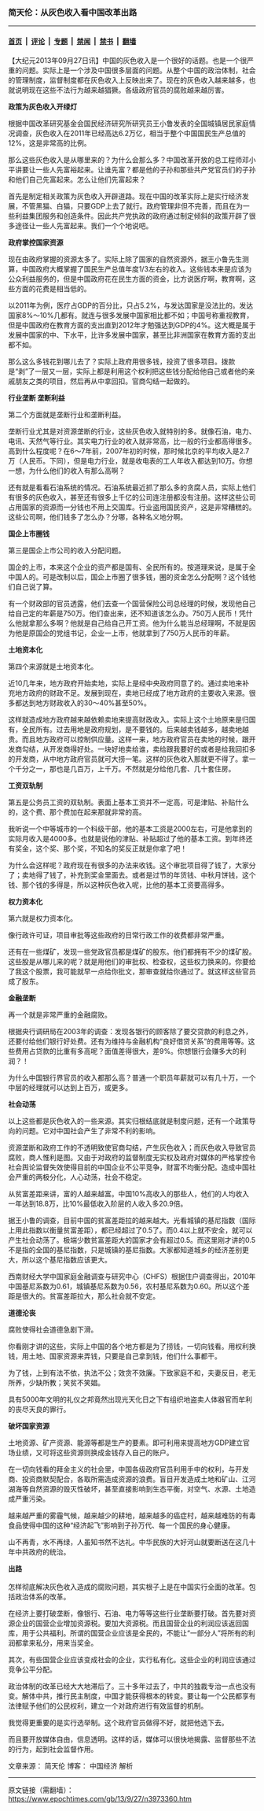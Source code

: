 ### 简天伦：从灰色收入看中国改革出路

---

#### [首页](../../../..?n3973360) &nbsp;|&nbsp; [评论](../../../../../epoch-comment?n3973360) &nbsp;|&nbsp; [专题](../../../../../epoch-special?n3973360) &nbsp;|&nbsp; [禁闻](../../../../../epoch-news?n3973360) &nbsp;|&nbsp; [禁书](../../../../../books?n3973360) &nbsp;|&nbsp; [翻墙](https://github.com/gfw-breaker/nogfw/blob/master/README.md?n3973360)


<div class="post_content" id="artbody" itemprop="articleBody">
 <!-- article content begin -->
 <p>
  【大纪元2013年09月27日讯】中国的灰色收入是一个很好的话题。也是一个很严重的问题。实际上是一个涉及中国很多层面的问题。从整个中国的政治体制，社会的管理制度，监督制度都在灰色收入上反映出来了。现在的灰色收入越来越多，也就说明现在这些不法行为越来越猖獗。各级政府官员的腐败越来越厉害。
 </p>
 <p>
  <b>
   政策为灰色收入开绿灯
  </b>
 </p>
 <p>
  根据中国改革研究基金会国民经济研究所研究员王小鲁发表的全国城镇居民家庭情况调查，灰色收入在2011年已经高达6.2万亿，相当于整个中国国民生产总值的12%，这是非常高的比例。
 </p>
 <p>
  那么这些灰色收入是从哪里来的？为什么会那么多？中国改革开放的总工程师邓小平讲要让一些人先富裕起来。让谁先富？都是他的子孙和那些共产党官员们的子孙和他们自己先富起来。怎么让他们先富起来？
 </p>
 <p>
  首先是制定相关政策为灰色收入开辟道路。现在中国的改革实际上是实行经济发展，不管黑猫、白猫，只要GDP上去了就行。政府管理非但不完善，而且在为一些利益集团服务和创造条件。因此共产党执政的政府通过制定倾斜的政策开辟了很多途径让一些人先富起来。我们一个个地说吧。
 </p>
 <p>
  <b>
   政府掌控国家资源
  </b>
 </p>
 <p>
  现在由政府掌握的资源太多了。实际上除了国家的自然资源外，据王小鲁先生测算，中国政府大概掌握了国民生产总值年度1/3左右的收入。这些钱本来是应该为公众利益服务的，但是中国政府花在民生方面的资金，比方说医疗啊，教育啊，这些方面的花费是相当低的。
 </p>
 <p>
  以2011年为例，医疗占GDP的百分比，只占5.2%，与发达国家是没法比的。发达国家8%～10%几都有。就连与很多发展中国家相比都不如；中国号称重视教育，但是中国政府在教育方面的支出直到2012年才勉强达到GDP的4%。这大概是属于发展中国家的中、下水平，比许多发展中国家，甚至比非洲国家在教育方面的支出都不如。
 </p>
 <p>
  那么这么多钱花到哪儿去了？实际上政府用很多钱，投资了很多项目。拨款是“剥”了一层又一层，实际上都是利用这个权利把这些钱分配给他自己或者他的亲戚朋友之类的项目，然后再从中拿回扣。官商勾结一起做的。
 </p>
 <p>
  <b>
   行业垄断  垄断利益
  </b>
 </p>
 <p>
  第二个方面就是垄断行业和垄断利益。
 </p>
 <p>
  垄断行业尤其是对资源垄断的行业，这些灰色收入就特别的多。就像石油，电力、电讯、天然气等行业。其实电力行业的收入就非常高，比一般的行业都高得很多。高到什么程度呢？在6～7年前，2007年初的时候，那时候北京的平均收入是2.7万（人民币。下同），但是电力行业，就是收电表的工人年收入都达到10万。你想一想，为什么他们的收入有那么高啊？
 </p>
 <p>
  还有就是看看石油系统的情况。石油系统最近抓了那么多的贪腐人员，实际上他们有很多的灰色收入，甚至还有很多上千亿的公司连注册都没有注册。这样这些公司占用国家的资源而一分钱也不用上交国库。行业盗用国民资产，这是非常糟糕的。这些公司啊，他们钱多了怎么办？分哪，各种名义地分啊。
 </p>
 <p>
  <b>
   国企上市圈钱
  </b>
 </p>
 <p>
  第三是国企上市公司的收入分配问题。
 </p>
 <p>
  国企的上市，本来这个企业的资产都是国有、全民所有的。按道理来说，是属于全中国人的。可是改制以后，国企上市圈了很多钱，圈的资金怎么分配啊？这个钱他们自己说了算。
 </p>
 <p>
  有一个财政部的官员透露，他们去查一个国营保险公司总经理的时候，发现他自己给自己定的年薪是750万。他们查出来，还不知道该怎么办。750万人民币！凭什么他就拿那么多啊？他就是自己给自己开工资。他为什么能当总经理啊，不就是因为他是原国企的党组书记，企业一上市，他就拿到了750万人民币的年薪。
 </p>
 <p>
  <b>
   土地资本化
  </b>
 </p>
 <p>
  第四个来源就是土地资本化。
 </p>
 <p>
  近10几年来，地方政府开始卖地，实际上是经中央政府同意了的。通过卖地来补充地方政府的财政不足。发展到现在，卖地已经成了地方政府的主要收入来源。很多都达到地方财政收入的30～40%甚至50%。
 </p>
 <p>
  这样就造成地方政府越来越依赖卖地来提高财政收入。实际上这个土地原来是归国有，全民所有。过去用地是政府规划，是不要钱的。后来越卖钱越多，越卖地越贵。而且地方政府可以控制供应量。这样一来，地方政府官员在卖地的时候，跟开发商勾结，从开发商得好处。一块好地卖给谁，卖给跟我要好的或者是给我回扣多的开发商，从中地方政府官员就可大捞一笔。这样的灰色收入那就更不得了。拿一个千分之一，那也是几百万，上千万。不然就是分给他几套、几十套住房。
 </p>
 <p>
  <b>
   工资双轨制
  </b>
 </p>
 <p>
  第五是公务员工资的双轨制。表面上基本工资并不一定高，可是津贴、补贴什么的，这个费、那个费加在起来那就非常的高。
 </p>
 <p>
  我听说一个中等城市的一个科级干部，他的基本工资是2000左右，可是他拿到的实际月收入是4000多。也就是说他的津贴、补贴超过了他的基本工资。到年终还有奖金，这个奖、那个奖，不知名的奖反正就是你拿了吧！
 </p>
 <p>
  为什么会这样呢？政府现在有很多的办法来收钱。这个审批项目得了钱了，大家分了；卖地得了钱了，补充到奖金里面去。或者是过节的年货钱、中秋月饼钱，这个钱、那个钱的多得是，所以这种灰色收入呢，比他的基本工资要高得多。
 </p>
 <p>
  <b>
   权力资本化
  </b>
 </p>
 <p>
  第六就是权力资本化。
 </p>
 <p>
  像行政许可证，项目审批等这些政府的日常行政工作的收费都非常严重。
 </p>
 <p>
  还有在一些煤矿，发现一些党政官员都是煤矿的股东。他们都拥有不少的煤矿股。这些股是从哪儿来的呢？就是用他们的审批权、检查权，这些权力换来的。你要给了我这个股票，我可能就早一点给你批文，那审查就给你通过了。就这样这些官员成了股东。
 </p>
 <p>
  <b>
   金融垄断
  </b>
 </p>
 <p>
  再一个就是非常严重的金融腐败。
 </p>
 <p>
  根据央行调研局在2003年的调查：发现各银行的顾客除了要交贷款的利息之外，还要付给他们银行好处费。还有为维持与金融机构“良好借贷关系”的费用等等。这些费用占贷款的比重有多高呢？面值差得很大，差9%。你想银行会赚多大的利润？！
 </p>
 <p>
  为什么中国银行界官员的收入都那么高？普通一个职员年薪就可以有几十万，一个中层的经理就可以达到上百万，或更多。
 </p>
 <p>
  <b>
   社会动荡
  </b>
 </p>
 <p>
  以上这些都是灰色收入的一些来源。其实归根结底就是制度问题，还有一个政策导向的问题。它对中国社会产生了非常不利的影响。
 </p>
 <p>
  资源垄断和政府工作的不透明致使官商勾结，产生灰色收入；而灰色收入导致官员腐败，商人惟利是图。又由于对政府的监督制度无实权及政府对媒体的严格掌控令社会舆论监督失效使得目前的中国企业不公平竞争，财富不均衡分配。造成中国社会严重的两极分化，人心动荡，社会不稳定。
 </p>
 <p>
  从贫富差距来讲，富的人越来越富。中国10%高收入的那些人，他们的人均收入一年达到18.8万，比10%最低收入阶层的人收入多20.9倍。
 </p>
 <p>
  据王小鲁的调查，目前中国的贫富差距拉的越来越大。光看城镇的基尼指数（国际上用此指数以衡量贫富差距），都已经超过了0.5了。而0.4以上就不安全，就可以产生社会动荡了。极端少数贫富差距大的国家才会有超过0.5。而这里刚才讲的0.5不是指的全国的基尼指数，只是城镇的基尼指数。大家都知道城乡的经济差别更大，所以这个基尼指数应该更大。
 </p>
 <p>
  西南财经大学中国家庭金融调查与研究中心（CHFS）根据住户调查得出，2010年中国基尼系数为0.61，城镇基尼系数为0.56，农村基尼系数为0.60。所以这个差距是很大的。贫富差距拉大，那么社会就不安定。
 </p>
 <p>
  <b>
   道德沦丧
  </b>
 </p>
 <p>
  腐败使得社会道德急剧下滑。
 </p>
 <p>
  你看刚才讲的这些，实际上中国的各个地方都是为了捞钱，一切向钱看。用权利换钱，用土地、国家资源来弄钱，只要是自己拿到钱，他们什么事都干。
 </p>
 <p>
  为了钱，上到有法不依，执法不公；效贪不效廉。下致家庭不和，夫妻反目，老无所养，少缺所教；笑贫不笑娼。
 </p>
 <p>
  具有5000年文明的礼仪之邦竟然出现光天化日之下有组织地盗卖人体器官而牟利的丧尽天良的罪行。
 </p>
 <p>
  <b>
   破坏国家资源
  </b>
 </p>
 <p>
  土地资源、矿产资源、能源等都是生产的要素。即可利用来提高地方GDP建立官场业绩，又可将这些资源则换成金钱存入自己的账户。
 </p>
 <p>
  在一切向钱看的拜金主义的社会里，中国各级政府官员利用手中的权利，与开发商、投资商默契配合，各取所需造成资源的浪费。盲目开发造成土地和矿山、江河湖海等自然资源的毁灭性破坏，甚至直接影响到生态平衡，对空气、水源、土地造成严重污染。
 </p>
 <p>
  越来越严重的雾霾气候，越来越少的耕地，越来越多的癌症村，越来越难防的有毒食品使得中国的这种“经济起飞”影响到子孙万代、每一个国民的身心健康。
 </p>
 <p>
  山不再青，水不再绿，人虽知书然不达礼。中华民族的大好河山就要断送在这几十年中共政府的统治。
 </p>
 <p>
  <b>
   出路
   <br/>
  </b>
  <br/>
  怎样彻底解决灰色收入造成的腐败问题，其实根子上是在中国实行全面的改革。包括政治体系的改革。
 </p>
 <p>
  在经济上要打破垄断，像银行、石油、电力等等这些行业垄断要打破。首先要对资源企业的国营企业增加资源税。要加大资源税。而且国营企业的利润应该返回国库，用于公共福利。所谓的国营企业应该是全民的，不能让“一部分人”将所有的利润都拿来私分，用来当奖金。
 </p>
 <p>
  其次，有些国营企业应该变成社会的企业，实行私有化。这些企业的利润应该通过竞争公平分配。
 </p>
 <p>
  政治体制的改革已经大大地滞后了。三十多年过去了，中共的独裁专治一点也没有变。解体中共，推行民主制度，中国才能获得根本的转变。要让每一个公民都享有法律赋予他们的公民权利，建立一个对政府进行有效监督的机制。
 </p>
 <p>
  我觉得更重要的是实行选举制。这个政府官员做得不好，就把他选下去。
 </p>
 <p>
  而且要开放媒体自由，信息透明。这样的话，媒体可以很快地揭露、监督那些不法的行为，起到社会监督作用。
 </p>
 <p>
  文章来源：
  <ok href="https://www.epochtimes.com/gb/tag/%E7%AE%80%E5%A4%A9%E4%BC%A6.html">
   简天伦
  </ok>
  博客：
  <ok href="https://www.epochtimes.com/gb/tag/%E4%B8%AD%E5%9B%BD%E7%BB%8F%E6%B5%8E.html">
   中国经济
  </ok>
  解析
 </p>
 <!-- article content end -->
 <div id="below_article_ad">
 </div>
</div>


---

原文链接（需翻墙）：https://www.epochtimes.com/gb/13/9/27/n3973360.htm